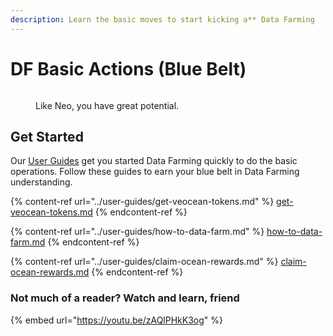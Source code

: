```yaml
---
description: Learn the basic moves to start kicking a** Data Farming
---
```


# DF Basic Actions (Blue Belt)

<figure><img src="../.gitbook/assets/neo-kinda-martial-arts.gif" alt=""><figcaption><p>Like Neo, you have great potential.</p></figcaption></figure>

## Get Started

Our [User Guides](../user-guides/) get you started Data Farming quickly to do the basic operations. Follow these guides to earn your blue belt in Data Farming understanding.

{% content-ref url="../user-guides/get-veocean-tokens.md" %}
[get-veocean-tokens.md](../user-guides/get-veocean-tokens.md)
{% endcontent-ref %}

{% content-ref url="../user-guides/how-to-data-farm.md" %}
[how-to-data-farm.md](../user-guides/how-to-data-farm.md)
{% endcontent-ref %}

{% content-ref url="../user-guides/claim-ocean-rewards.md" %}
[claim-ocean-rewards.md](../user-guides/claim-ocean-rewards.md)
{% endcontent-ref %}

### Not much of a reader? Watch and learn, friend

{% embed url="https://youtu.be/zAQlPHkK3og" %}
